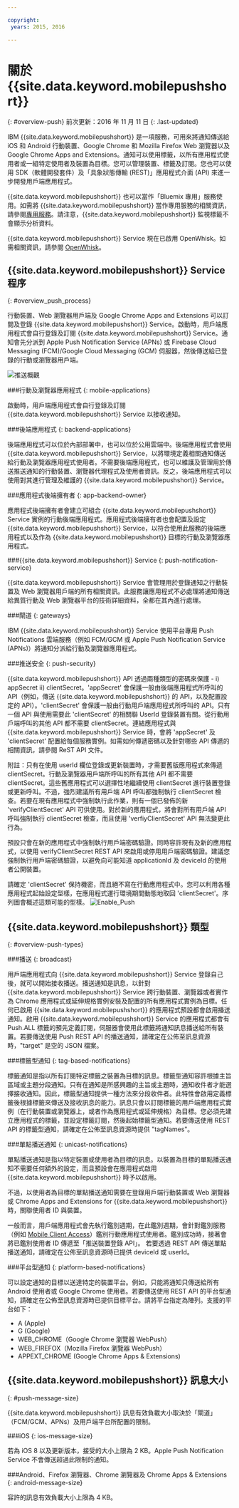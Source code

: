 ```yaml
---

copyright:
 years: 2015, 2016

---
```


# 關於 {{site.data.keyword.mobilepushshort}}
{: #overview-push}
前次更新：2016 年 11 月 11 日
{: .last-updated}

IBM {{site.data.keyword.mobilepushshort}} 是一項服務，可用來將通知傳送給 iOS 和 Android 行動裝置、Google Chrome 和 Mozilla Firefox Web 瀏覽器以及 Google Chrome Apps and Extensions。通知可以使用標籤，以所有應用程式使用者或一組特定使用者及裝置為目標。您可以管理裝置、標籤及訂閱。您也可以使用 SDK（軟體開發套件）及「具象狀態傳輸 (REST)」應用程式介面 (API) 來進一步開發用戶端應用程式。 

{{site.data.keyword.mobilepushshort}} 也可以當作「Bluemix 專用」服務使用。如需將 {{site.data.keyword.mobilepushshort}} 當作專用服務的相關資訊，請參閱[專用服務](/docs/dedicated/index.html)。請注意，{{site.data.keyword.mobilepushshort}} 監視標籤不會顯示分析資料。

{{site.data.keyword.mobilepushshort}} Service 現在已啟用 OpenWhisk。如需相關資訊，請參閱 [OpenWhisk](/docs/openwhisk/index.html)。


## {{site.data.keyword.mobilepushshort}} Service 程序
{: #overview_push_process}

行動裝置、Web 瀏覽器用戶端及 Google Chrome Apps and Extensions 可以訂閱及登錄 {{site.data.keyword.mobilepushshort}} Service。啟動時，用戶端應用程式會自行登錄及訂閱 {{site.data.keyword.mobilepushshort}} Service。通知會先分派到 Apple Push Notification Service (APNs) 或 Firebase Cloud Messaging (FCM)/Google Cloud Messaging (GCM) 伺服器，然後傳送給已登錄的行動或瀏覽器用戶端。

![推送概觀](images/overview.jpg)


###行動及瀏覽器應用程式
{: mobile-applications}

啟動時，用戶端應用程式會自行登錄及訂閱 {{site.data.keyword.mobilepushshort}} Service 以接收通知。

###後端應用程式
{: backend-applications}

後端應用程式可以位於內部部署中，也可以位於公用雲端中。後端應用程式會使用 {{site.data.keyword.mobilepushshort}} Service，以將環境定義相關通知傳送給行動及瀏覽器應用程式使用者。不需要後端應用程式，也可以維護及管理用於傳送推送通知的行動裝置、瀏覽器代理程式及使用者資訊。反之，後端應用程式可以使用對其進行管理及維護的 {{site.data.keyword.mobilepushshort}} Service。

###應用程式後端擁有者
{: app-backend-owner}

應用程式後端擁有者會建立可組合 {{site.data.keyword.mobilepushshort}} Service 實例的行動後端應用程式。應用程式後端擁有者也會配置及設定 {{site.data.keyword.mobilepushshort}} Service，以符合使用此服務的後端應用程式以及作為 {{site.data.keyword.mobilepushshort}} 目標的行動及瀏覽器應用程式。

###{{site.data.keyword.mobilepushshort}} Service
{: push-notification-service}

{{site.data.keyword.mobilepushshort}} Service 會管理用於登錄通知之行動裝置及 Web 瀏覽器用戶端的所有相關資訊。此服務讓應用程式不必處理將通知傳送給異質行動及 Web 瀏覽器平台的技術詳細資料，全都在其內進行處理。

###閘道
{: gateways}

IBM {{site.data.keyword.mobilepushshort}} Service 使用平台專用 Push Notifications 雲端服務（例如 FCM/GCM 或 Apple Push Notification Service (APNs)）將通知分派給行動及瀏覽器應用程式。

###推送安全
{: push-security}

{{site.data.keyword.mobilepushshort}} API 透過兩種類型的密碼來保護 - i) appSecret ii) clientSecret。'appSecret' 會保護一般由後端應用程式所呼叫的 API（例如，傳送 {{site.data.keyword.mobilepushshort}} 的 API，以及配置設定的 API）。'clientSecret' 會保護一般由行動用戶端應用程式所呼叫的 API。只有一個 API 與使用需要此 'clientSecret' 的相關聯 UserId 登錄裝置有關。從行動用戶端呼叫的其他 API 都不需要 clientSecret。連結應用程式與 {{site.data.keyword.mobilepushshort}} Service 時，會將 'appSecret' 及 'clientSecret' 配置給每個服務實例。如需如何傳遞密碼以及針對哪些 API 傳遞的相關資訊，請參閱 ReST API 文件。

附註：只有在使用 userId 欄位登錄或更新裝置時，才需要舊版應用程式來傳遞 clientSecret。行動及瀏覽器用戶端所呼叫的所有其他 API 都不需要 clientSecret。這些舊應用程式可以選擇性地繼續使用 clientSecret 進行裝置登錄或更新呼叫。不過，強烈建議所有用戶端 API 呼叫都強制執行 clientSecret 檢查。若要在現有應用程式中強制執行此作業，則有一個已發佈的新 'verifyClientSecret' API 可供使用。對於新的應用程式，將會對所有用戶端 API 呼叫強制執行 clientSecret 檢查，而且使用 'verfiyClientSecret' API 無法變更此行為。

預設只會在新的應用程式中強制執行用戶端密碼驗證。同時容許現有及新的應用程式，以使用 verifyClientSecret REST API 來啟用或停用用戶端密碼驗證。建議您強制執行用戶端密碼驗證，以避免向可能知道 applicationId 及 deviceId 的使用者公開裝置。

請確定 'clientSecret' 保持機密，而且絕不寫在行動應用程式中。您可以利用各種應用程式起始設定型樣，在應用程式運行環境期間動態地取回 'clientSecret'。序列圖會概述這類可能的型樣。
![Enable_Push](images/init_client_secret.jpg) 

## {{site.data.keyword.mobilepushshort}} 類型
{: #overview-push-types}

###播送
{: broadcast}

用戶端應用程式向 {{site.data.keyword.mobilepushshort}} Service 登錄自己後，就可以開始接收播送。播送通知是訊息，以針對 {{site.data.keyword.mobilepushshort}} Service 跨行動裝置、瀏覽器或者實作為 Chrome 應用程式或延伸規格實例安裝及配置的所有應用程式實例為目標。任何已啟用 {{site.data.keyword.mobilepushshort}} 的應用程式預設都會啟用播送通知。啟用 {{site.data.keyword.mobilepushshort}} Service 的應用程式都會有 Push.ALL 標籤的預先定義訂閱，伺服器會使用此標籤將通知訊息播送給所有裝置。若要傳送使用 Push REST API 的播送通知，請確定在公佈至訊息資源時，"target" 是空的 JSON 檔案。

###標籤型通知
{: tag-based-notifications}

標籤通知是指以所有訂閱特定標籤之裝置為目標的訊息。標籤型通知容許根據主旨區域或主題分段通知。只有在通知是所感興趣的主旨或主題時，通知收件者才能選擇接收通知。因此，標籤型通知提供一種方法來分段收件者。此特性會啟用定義標籤後根據標籤來傳送及接收訊息的能力。訊息只會以訂閱標籤的用戶端應用程式實例（在行動裝置或瀏覽器上，或者作為應用程式或延伸規格）為目標。您必須先建立應用程式的標籤，並設定標籤訂閱，然後起始標籤型通知。若要傳送使用 REST API 的標籤型通知，請確定在公佈至訊息資源時提供 "tagNames"。

###單點播送通知
{: unicast-notifications}

單點播送通知是指以特定裝置或使用者為目標的訊息。以裝置為目標的單點播送通知不需要任何額外的設定，而且預設會在應用程式啟用 {{site.data.keyword.mobilepushshort}} 時予以啟用。

不過，以使用者為目標的單點播送通知需要在登錄用戶端行動裝置或 Web 瀏覽器或 Chrome Apps and Extensions for {{site.data.keyword.mobilepushshort}} 時，關聯使用者 ID 與裝置。   

一般而言，用戶端應用程式會先執行鑑別週期，在此鑑別週期，會針對鑑別服務（例如 [Mobile Client Access](docs/services/mobileaccess/index.html)）鑑別行動應用程式使用者。鑑別成功時，接著會將已鑑別使用者 ID 傳遞至「推送裝置登錄 API」。
若要透過 REST API 傳送單點播送通知，請確定在公佈至訊息資源時已提供 deviceId 或 userId。

###平台型通知
{: platform-based-notifications}

可以設定通知的目標以送達特定的裝置平台。例如，只能將通知只傳送給所有 Android 使用者或 Google Chrome 使用者。若要傳送使用 REST API 的平台型通知，請確定在公佈至訊息資源時已提供目標平台。請將平台指定為陣列。支援的平台如下：
* A (Apple)
* G (Google)
* WEB_CHROME（Google Chrome 瀏覽器 WebPush）
* WEB_FIREFOX（Mozilla Firefox 瀏覽器 WebPush）
* APPEXT_CHROME (Google Chrome Apps & Extensions)

## {{site.data.keyword.mobilepushshort}} 訊息大小
{: #push-message-size}

{{site.data.keyword.mobilepushshort}} 訊息有效負載大小取決於「閘道」（FCM/GCM、APNs）及用戶端平台所配置的限制。 

###iOS
{: ios-message-size}

若為 iOS 8 以及更新版本，接受的大小上限為 2 KB。Apple Push Notification Service 不會傳送超過此限制的通知。

###Android、Firefox 瀏覽器、Chrome 瀏覽器及 Chrome Apps & Extensions
{: android-message-size}

容許的訊息有效負載大小上限為 4 KB。  
